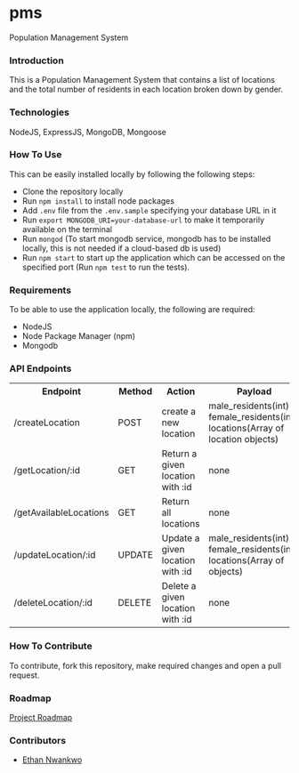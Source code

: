 # pms
Population Management System

### Introduction
This is a Population Management System that contains a list of locations and the total number of residents in each location broken down by gender.

### Technologies
NodeJS, ExpressJS, MongoDB, Mongoose

### How To Use
This can be easily installed locally by following the following steps:
- Clone the repository locally
- Run `npm install` to install node packages
- Add `.env` file from the `.env.sample` specifying your database URL in it
- Run `export MONGODB_URI=your-database-url` to make it temporarily available on the terminal
- Run `mongod` (To start mongodb service, mongodb has to be installed locally, this is not needed if a cloud-based db is used)
- Run `npm start` to start up the application which can be accessed on the specified port (Run `npm test` to run the tests).

### Requirements
To be able to use the application locally, the following are required:
- NodeJS
- Node Package Manager (npm)
- Mongodb

### API Endpoints

<table> 
<tr>
<th> Endpoint </th> <th> Method </th> <th> Action </th> <th> Payload </th>
</tr>
<tr>
<td> /createLocation </td> <td> POST </td> <td> create a new location </td> <td> male_residents(int), female_residents(int), locations(Array of location objects)</td>
</tr>
<tr>
<td> /getLocation/:id </td> <td> GET </td> <td> Return a given location with :id</td> <td> none </td>
</tr>
<tr>
<td> /getAvailableLocations </td> <td> GET </td> <td> Return all locations</td> <td> none </td>
</tr>
<tr>
<td> /updateLocation/:id </td> <td> UPDATE </td> <td> Update a given location with :id</td> <td> male_residents(int), female_residents(int), locations(Array of objects) </td>
</tr>
<tr>
<td> /deleteLocation/:id </td> <td> DELETE </td> <td> Delete a given location with :id</td> <td> none</td>
</tr>
</table>

### How To Contribute
To contribute, fork this repository, make required changes and open a pull request.

### Roadmap
[Project Roadmap](https://trello.com/b/iVWuoI7P/pms)

### Contributors
- [Ethan Nwankwo](https://github.com/andela-cnwankwo)